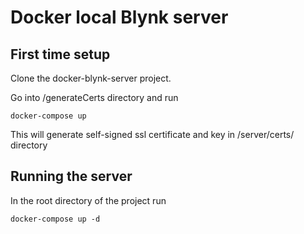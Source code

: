 # Docker local Blynk server

## First time setup

Clone the docker-blynk-server project.

Go into /generateCerts directory and run
```
docker-compose up
```
This will generate self-signed ssl certificate and key in /server/certs/ directory

## Running the server

In the root directory of the project run

```
docker-compose up -d
```